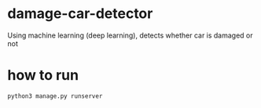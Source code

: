 # damage-car-detector
Using machine learning (deep learning),  detects whether car is damaged or not



# how to run

`python3 manage.py runserver`

